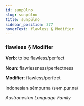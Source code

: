 ```yaml
---
id: sunpülno
slug: sunpülno
title: sunpülno
sidebar_position: 377
hoverText: flawless § Modifier
---
```


### flawless § Modifier

**Verb**: to be flawless/perfect

**Noun**: flawlessness/perfectness

**Modifier**: flawless/perfect

Indonesian sêmpurna /səm.pur.na/

*Austronesian Language Family*